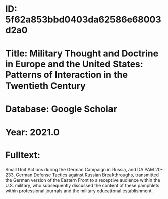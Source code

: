# ID: 5f62a853bbd0403da62586e68003d2a0
# Title: Military Thought and Doctrine in Europe and the United States: Patterns of Interaction in the Twentieth Century
# Database: Google Scholar
# Year: 2021.0
# Fulltext:
Small Unit Actions during the German Campaign in Russia, and DA PAM 20-233, German Defense Tactics against Russian Breakthroughs, transmitted the German version of the Eastern Front to a receptive audience within the U.S. military, who subsequently discussed the content of these pamphlets within professional journals and the military educational establishment.